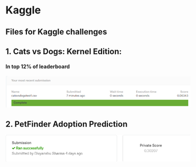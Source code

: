# Kaggle
## Files for Kaggle challenges

## 1. Cats vs Dogs: Kernel Edition:
#### In top 12% of leaderboard


![Loss](https://github.com/divyanshusharma1709/Kaggle/blob/master/CatsvsDogs/score.png)

## 2. PetFinder Adoption Prediction

![Loss](https://github.com/divyanshusharma1709/Kaggle/blob/master/PetFinder/score_ptfndr.PNG)

